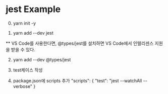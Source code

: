 # jest Example

0. yarn init -y

1. yarn add --dev jest

\*\* VS Code를 사용한다면, @types/jest를 설치하면 VS Code에서 인텔리센스 지원을 받을 수 있다.

2. yarn add --dev @types/jest

3. test케이스 작성

4. package.json에 scripts 추가 "scripts": { "test": "jest --watchAll --verbose" }
